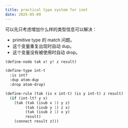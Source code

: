 ```yaml
---
title: practical type system for inet
date: 2025-05-09
---
```


可以先只考虑增加什么样的类型信息可以解决：

- primitive type 的 match 问题。
- 这个变量重复出现时自动 dup。
- 这个变量没有被使用时自动 drop。

```scheme
(define-node tak x! y! z result)

(define-type int-t
  :is int?
  :dup atom-dup
  :drop atom-drop)

(define-rule (tak (is x int-t) (is y int-t) z result)
  (if (int-lt? y x)
    (tak (tak (isub x 1) y z)
         (tak (isub y 1) z x)
         (tak (isub z 1) x y)
         result)
    (connect result z)))
```
